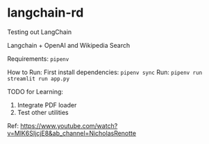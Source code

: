 # langchain-rd
Testing out LangChain

Langchain + OpenAI and Wikipedia Search

Requirements:
`pipenv`

How to Run:
First install dependencies: `pipenv sync`
Run: `pipenv run streamlit run app.py`


TODO for Learning:
1. Integrate PDF loader
2. Test other utilities

Ref:
https://www.youtube.com/watch?v=MlK6SIjcjE8&ab_channel=NicholasRenotte
